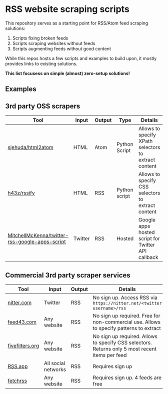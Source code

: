 # RSS website scraping scripts

This repository serves as a starting point for RSS/Atom feed scraping solutions:

1. Scripts fixing broken feeds
2. Scripts scraping websites without feeds
3. Scripts augmenting feeds without good content

While this repos hosts a few scripts and examples to build upon, it mostly provides links to existing solutions.

**This list focusess on simple (almost) zero-setup solutions!**

## Examples

## 3rd party OSS scrapers

| Tool              | Input | Output  | Type | Details                                            |
|-------------------|-------|---------|------|----------------------------------------------------|
| [sjehuda/html2atom](https://github.com/sjehuda/html2atom) | HTML | Atom | Python Script |Allows to specify XPath selectors to extract content |
| [h43z/rssify](https://github.com/h43z/rssify) | HTML | RSS | Python script | Allows to specify CSS selectors to extract content |
| [MitchellMcKenna/twitter-rss-google-apps-script](https://github.com/MitchellMcKenna/twitter-rss-google-apps-script) | Twitter | RSS | Hosted | Google apps hosted script for Twitter API callback |

## Commercial 3rd party scraper services

| Tool              | Input | Output | Details                                            |
|-------------------|-------|--------|----------------------------------------------------|
| [nitter.com](https://nitter.com) | Twitter | RSS | No sign up. Access RSS via `https://nitter.net/<twitter username>/rss` |
| [feed43.com](https://feed43.com) | Any website | RSS | No sign up required. Free for non-commercial use. Allows to specify patterns to extract |
| [fivefilters.org](http://createfeed.fivefilters.org/index.php) | Any website | RSS | No sign up required. Allows to specify CSS selectors. Returns only 5 most recent items per feed |
| [RSS.app](https://rss.app) | All social networks | RSS | Requires sign up | 
| [fetchrss](http://fetchrss.com/) | Any website | RSS | Requires sign up. 4 feeds are free |

